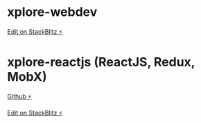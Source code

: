 # xplore-webdev

[Edit on StackBlitz ⚡️](https://stackblitz.com/edit/xplore-webdev)

# xplore-reactjs (ReactJS, Redux, MobX)

[Github ⚡️](https://github.com/raaj-obuli/xplore-reactjs)

[Edit on StackBlitz ⚡️](https://stackblitz.com/edit/xplore-reactjs)